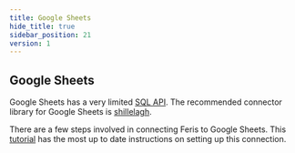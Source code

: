 ```yaml
---
title: Google Sheets
hide_title: true
sidebar_position: 21
version: 1
---
```


## Google Sheets

Google Sheets has a very limited
[SQL API](https://developers.google.com/chart/interactive/docs/querylanguage). The recommended
connector library for Google Sheets is [shillelagh](https://github.com/betodealmeida/shillelagh).

There are a few steps involved in connecting Feris to Google Sheets. This
[tutorial](https://preset.io/blog/2020-06-01-connect-Feris-google-sheets/) has the most up to date
instructions on setting up this connection.
